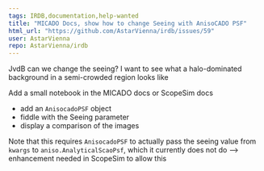 ```yaml
---
tags: IRDB,documentation,help-wanted
title: "MICADO Docs, show how to change Seeing with AnisoCADO PSF"
html_url: "https://github.com/AstarVienna/irdb/issues/59"
user: AstarVienna
repo: AstarVienna/irdb
---
```


JvdB
can we change the seeing? I want to see what a halo-dominated background in a semi-crowded region looks like

Add a small notebook in the MICADO docs or ScopeSim docs
- add an `AnisocadoPSF` object
- fiddle with the Seeing parameter
- display a comparison of the images

Note that this requires `AnisocadoPSF` to actually pass the seeing value from `kwargs` to `aniso.AnalyticalScaoPsf`, which it currently does not do --> enhancement needed in ScopeSim to allow this